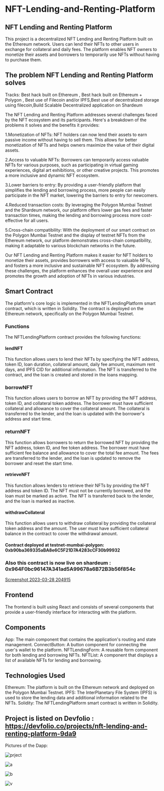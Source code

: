 # NFT-Lending-and-Renting-Platform

<!--
Hey babe if you are reading this just know that I love you

Babe! I had the widest smile when I read this now. Absolutely took me by surprise, I love you sooo much ♥️ -->


## NFT Lending and Renting Platform
This project is a decentralized NFT Lending and Renting Platform built on the Ethereum network. Users can lend their NFTs to other users in exchange for collateral and daily fees. The platform enables NFT owners to monetize their assets and borrowers to temporarily use NFTs without having to purchase them.

## The problem NFT Lending and Renting Platform solves
Tracks: Best hack built on Ethereum , Best hack built on Ethereum + Polygon , Best use of Filecoin and/or IPFS,Best use of decentralized storage using filecoin,Build Scalable Decentralized application on Shardeum

The NFT Lending and Renting Platform addresses several challenges faced by the NFT ecosystem and its participants. Here's a breakdown of the problems it solves and the 
benefits it provides:

1.Monetization of NFTs: NFT holders can now lend their assets to earn passive income without having to sell them. This allows for better monetization of NFTs and helps 
owners maximize the value of their digital assets.

2.Access to valuable NFTs: Borrowers can temporarily access valuable NFTs for various purposes, such as participating in virtual gaming experiences, digital art 
exhibitions, or other creative projects. This promotes a more inclusive and dynamic NFT ecosystem.

3.Lower barriers to entry: By providing a user-friendly platform that simplifies the lending and borrowing process, more people can easily participate in the NFT market, lowering the barriers to entry for newcomers.

4.Reduced transaction costs: By leveraging the Polygon Mumbai Testnet and the Shardeum network, our platform offers lower gas fees and faster transaction times, making the lending and borrowing process more cost-effective for all users.

5.Cross-chain compatibility: With the deployment of our smart contract on the Polygon Mumbai Testnet and the display of testnet NFTs from the Ethereum network, our platform demonstrates cross-chain compatibility, making it adaptable to various blockchain networks in the future.

Our NFT Lending and Renting Platform makes it easier for NFT holders to monetize their assets, provides borrowers with access to valuable NFTs, and fosters a more inclusive and sustainable NFT ecosystem. By addressing these challenges, the platform enhances the overall user experience and promotes the growth and adoption of NFTs in various industries.

## Smart Contract
The platform's core logic is implemented in the NFTLendingPlatform smart contract, which is written in Solidity. The contract is deployed on the Ethereum network, specifically on the Polygon Mumbai Testnet.

### Functions
The NFTLendingPlatform contract provides the following functions:

#### lendNFT
This function allows users to lend their NFTs by specifying the NFT address, token ID, loan duration, collateral amount, daily fee amount, maximum rent days, and IPFS CID for additional information. The NFT is transferred to the contract, and the loan is created and stored in the loans mapping.

### borrowNFT
This function allows users to borrow an NFT by providing the NFT address, token ID, and collateral token address. The borrower must have sufficient collateral and allowance to cover the collateral amount. The collateral is transferred to the lender, and the loan is updated with the borrower's address and start time.

### returnNFT
This function allows borrowers to return the borrowed NFT by providing the NFT address, token ID, and fee token address. The borrower must have sufficient fee balance and allowance to cover the total fee amount. The fees are transferred to the lender, and the loan is updated to remove the borrower and reset the start time.

#### retrieveNFT
This function allows lenders to retrieve their NFTs by providing the NFT address and token ID. The NFT must not be currently borrowed, and the loan must be marked as active. The NFT is transferred back to the lender, and the loan is marked as inactive.

#### withdrawCollateral
This function allows users to withdraw collateral by providing the collateral token address and the amount. The user must have sufficient collateral balance in the contract to cover the withdrawal amount.

#### Contract deployed at testnet-mumbai-polygon: 0xb90ba369335aBA8e6C5F21D7A4283cCF30b99932

### Also this contract is now live on shardeum : 0x964F0bc96147A341ad5A99678a6B72B3b56f854c

[Screenshot 2023-03-28 204915](https://user-images.githubusercontent.com/79459872/228404171-28665ec5-4cd9-4b76-a549-b8a9989cd906.png)


## Frontend
The frontend is built using React and consists of several components that provide a user-friendly interface for interacting with the platform.

## Components
App: The main component that contains the application's routing and state management.
ConnectButton: A button component for connecting the user's wallet to the platform.
NFTLendingForm: A reusable form component for both lending and borrowing NFTs.
NFTList: A component that displays a list of available NFTs for lending and borrowing.

## Technologies Used
Ethereum: The platform is built on the Ethereum network and deployed on the Polygon Mumbai Testnet.
IPFS: The InterPlanetary File System (IPFS) is used to store the lending data and additional information related to the NFTs.
Solidity: The NFTLendingPlatform smart contract is written in Solidity.

## Project is listed on Devfolio : https://devfolio.co/projects/nft-lending-and-renting-platform-9da9


Pictures of the Dapp:

![prject](https://user-images.githubusercontent.com/79459872/228036025-5d4ae33f-c22a-4485-97d0-186deeb907c1.png)


![a](https://user-images.githubusercontent.com/79459872/228036066-89f3ff48-21e8-4ed1-80c2-4bec890c18cc.png)


![b](https://user-images.githubusercontent.com/79459872/228036095-bae920ca-dd96-4f55-9920-a29d17f65ae8.png)

![v](https://user-images.githubusercontent.com/79459872/228036119-c78b7274-7154-4b42-a81b-ea20defa941a.png)




